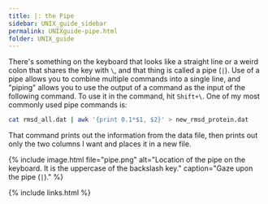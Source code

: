 ```yaml
---
title: |: the Pipe
sidebar: UNIX_guide_sidebar
permalink: UNIXguide-pipe.html
folder: UNIX_guide
---
```


There's something on the keyboard that looks like a straight line or a weird
colon that shares the key with `\`, and that thing is called a pipe (`|`).
Use of a pipe allows you to combine multiple commands into a single line, and
"piping" allows you to use the output of a command as the input of the
following command.
To use it in the command, hit `Shift+\`.
One of my most commonly used pipe commands is:
```bash
cat rmsd_all.dat | awk '{print 0.1*$1, $2}' > new_rmsd_protein.dat
```
That command prints out the information from the data file, then prints out
only the two columns I want and places it in a new file.

{% include image.html file="pipe.png" alt="Location of the pipe on the
keyboard. It is the uppercase of the backslash key." caption="Gaze upon the
pipe (`|`)." %}

{% include links.html %}
